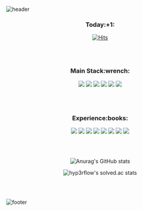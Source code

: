 ![header](https://capsule-render.vercel.app/api?type=waving&animation=twinkling&color=A9BCF5&height=200&section=header&text=Hi,%20I'm%20Horaeng&fontSize=50&fontColor=FFFFFF&fontAlign=73&fontAlignY=35)
            
<h3 align="center">Today:+1:</h3>

<div align="center">            
            
[![Hits](https://hits.seeyoufarm.com/api/count/incr/badge.svg?url=https%3A%2F%2Fgithub.com%2Fgibum1228&count_bg=%2379C83D&title_bg=%23555555&icon=github.svg&icon_color=%23E7E7E7&title=hits&edge_flat=false)](https://hits.seeyoufarm.com)
</div>

<br><br>

<h3 align="center">Main Stack:wrench:</h3>

<div align="center">
<img src="https://img.shields.io/badge/Spring Boot-brightgreen?style=round-square&logo=Spring&logoColor=white"/></a>
<img src="https://img.shields.io/badge/Java-007396?style=round-square&logo=java&logoColor=white"/></a>
<img src="https://img.shields.io/badge/JavaScript-F7DF1E?style=round-square&logo=JavaScript&logoColor=black"/></a>
<img src="https://img.shields.io/badge/Python-3776AB?style=round-square&logo=Python&logoColor=white"/></a>
<img src="https://img.shields.io/badge/MySQL-4479A1?style=round-square&logo=MySQL&logoColor=white"/></a>
<img src="https://img.shields.io/badge/Git-F05032?style=round-square&logo=Git&logoColor=white"/></a>
</div>

<br><br>

<h3 align="center">Experience:books:</h3>

<div align="center">
<img src="https://img.shields.io/badge/Android-3DDC84?style=round-square&logo=Android&logoColor=black"/></a>
<img src="https://img.shields.io/badge/Firebase-FFCA28?style=round-square&logo=Firebase&logoColor=black"/></a>
<img src="https://img.shields.io/badge/TensorFlow-FF6F00?style=round-square&logo=TensorFlow&logoColor=white"/></a>
<img src="https://img.shields.io/badge/Node.js-339933?style=round-square&logo=Node-dot-js&logoColor=white"/></a>
<img src="https://img.shields.io/badge/Vue.js-4FC08D?style=round-square&logo=Vue-dot-js&logoColor=white"/></a>
<img src="https://img.shields.io/badge/React-61DAFB?style=round-square&logo=React&logoColor=black"/></a>
<img src="https://img.shields.io/badge/C-A889CC?style=round-square&logo=C&logoColor=black"/></a>
<img src="https://img.shields.io/badge/CSS3-1572B6?style=round-square&logo=CSS3&logoColor=white"/></a>
</div>

<br><br>

<div align="center" display="inline">

![Anurag's GitHub stats](https://github-readme-stats.vercel.app/api?username=gibum1228&custom_title=호랭's&count_private=true&show_icons=true&theme=gradient&disable_animations=false&bg_color=2E64FE,5882FA,819FF7,A9BCF5&hide=stars,contribs&title_color=EEEEEE&text_color=DDDDDD&icon_color=DDDDDD&border_radius=15)

![hyp3rflow's solved.ac stats](https://github-readme-solvedac.hyp3rflow.vercel.app/api/?handle=gibum1228)

</div>

<br><br>

![footer](https://capsule-render.vercel.app/api?type=waving&section=footer&color=A9BCF5)
